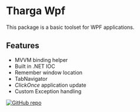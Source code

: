 # Tharga Wpf
This package is a basic toolset for WPF applications.

## Features
- MVVM binding helper
- Built in .NET IOC
- Remember window location
- TabNavigator
- *ClickOnce* application update
- Custom Exception handling

[![GitHub repo](https://img.shields.io/github/repo-size/Tharga/Wpf?style=flat&logo=github&logoColor=red&label=Repo)](https://github.com/Tharga/Wpf)